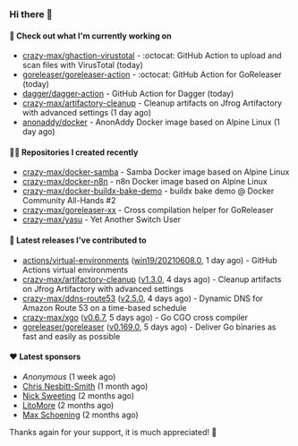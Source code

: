 ### Hi there 👋

#### 👷 Check out what I'm currently working on

- [crazy-max/ghaction-virustotal](https://github.com/crazy-max/ghaction-virustotal) - :octocat: GitHub Action to upload and scan files with VirusTotal (today)
- [goreleaser/goreleaser-action](https://github.com/goreleaser/goreleaser-action) - :octocat: GitHub Action for GoReleaser (today)
- [dagger/dagger-action](https://github.com/dagger/dagger-action) - GitHub Action for Dagger (today)
- [crazy-max/artifactory-cleanup](https://github.com/crazy-max/artifactory-cleanup) - Cleanup artifacts on Jfrog Artifactory with advanced settings (1 day ago)
- [anonaddy/docker](https://github.com/anonaddy/docker) - AnonAddy Docker image based on Alpine Linux (1 day ago)

#### 👨‍💻 Repositories I created recently

- [crazy-max/docker-samba](https://github.com/crazy-max/docker-samba) - Samba Docker image based on Alpine Linux
- [crazy-max/docker-n8n](https://github.com/crazy-max/docker-n8n) - n8n Docker image based on Alpine Linux
- [crazy-max/docker-buildx-bake-demo](https://github.com/crazy-max/docker-buildx-bake-demo) - buildx bake demo @ Docker Community All-Hands #2
- [crazy-max/goreleaser-xx](https://github.com/crazy-max/goreleaser-xx) - Cross compilation helper for GoReleaser
- [crazy-max/yasu](https://github.com/crazy-max/yasu) - Yet Another Switch User

#### 🚀 Latest releases I've contributed to

- [actions/virtual-environments](https://github.com/actions/virtual-environments) ([win19/20210608.0](https://github.com/actions/virtual-environments/releases/tag/win19%2F20210608.0), 1 day ago) - GitHub Actions virtual environments
- [crazy-max/artifactory-cleanup](https://github.com/crazy-max/artifactory-cleanup) ([v1.3.0](https://github.com/crazy-max/artifactory-cleanup/releases/tag/v1.3.0), 4 days ago) - Cleanup artifacts on Jfrog Artifactory with advanced settings
- [crazy-max/ddns-route53](https://github.com/crazy-max/ddns-route53) ([v2.5.0](https://github.com/crazy-max/ddns-route53/releases/tag/v2.5.0), 4 days ago) - Dynamic DNS for Amazon Route 53 on a time-based schedule
- [crazy-max/xgo](https://github.com/crazy-max/xgo) ([v0.6.7](https://github.com/crazy-max/xgo/releases/tag/v0.6.7), 5 days ago) - Go CGO cross compiler
- [goreleaser/goreleaser](https://github.com/goreleaser/goreleaser) ([v0.169.0](https://github.com/goreleaser/goreleaser/releases/tag/v0.169.0), 5 days ago) - Deliver Go binaries as fast and easily as possible

#### ❤️ Latest sponsors
- _Anonymous_ (1 week ago)
- [Chris Nesbitt-Smith](https://github.com/chrisns) (1 month ago)
- [Nick Sweeting](https://github.com/pirate) (2 months ago)
- [LitoMore](https://github.com/LitoMore) (2 months ago)
- [Max Schoening](https://github.com/max) (2 months ago)

Thanks again for your support, it is much appreciated! 🙏
